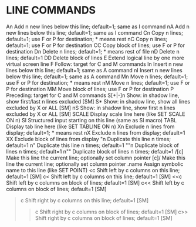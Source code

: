 LINE COMMANDS
=============


An       Add n new lines below this line; default=1; same as I command
nA       Add n new lines below this line; default=1; same as I command
Cn       Copy n lines; default=1; use F or P for destination; * means rest
nC       Copy n lines; default=1; use F or P for destination
CC       Copy block of lines; use F or P for destination
Dn       Delete n lines; default=1; * means rest of file
nD       Delete n lines; default=1
DD       Delete block of lines
E        Extend logical line by one more virtual screen line
F        Follow: target for C and M commands
In       Insert n new lines below this line; default=1; same as A command
nI       Insert n new lines below this line; default=1; same as A command
Mn       Move n lines; default=1; use F or P for destination; * means rest
nM       Move n lines; default=1; use F or P for destination
MM       Move block of lines; use F or P for destination
P        Preceding: target for C and M commands
S[+|-]n  Show: in shadow line, show first/last n lines excluded        [SM]
S*       Show: in shadow line, show all lines excluded by X or ALL     [SM]
nS       Show: in shadow line, show first n lines excluded by X or ALL [SM]
SCALE    Display scale line here (like SET SCALE ON n)
SI       Structured input starting on this line (same as SI macro)
TABL     Display tab line here (like SET TABLINE ON n)
Xn       Exclude n lines from display; default=1; * means rest
nX       Exclude n lines from display; default=1
XX       Exclude block of lines from display
"n       Duplicate this line n times; default=1
n"       Duplicate this line n times; default=1
""n      Duplicate block of lines n times; default=1
n""      Duplicate block of lines n times; default=1
/[c]     Make this line the current line; optionally set column pointer
[c]/     Make this line the current line; optionally set column pointer
.name    Assign symbolic name to this line (like SET POINT)
<c       Shift left by c columns on this line; default=1               [SM]
c<       Shift left by c columns on this line; default=1               [SM]
<<c      Shift left by c columns on block of lines; default=1          [SM]
c<<      Shift left by c columns on block of lines; default=1          [SM]
>c       Shift right by c columns on this line; default=1              [SM]
>>c      Shift right by c columns on block of lines; default=1         [SM]
c>>      Shift right by c columns on block of lines; default=1         [SM]
